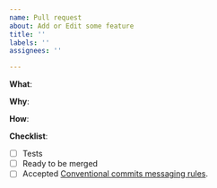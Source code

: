 ```yaml
---
name: Pull request
about: Add or Edit some feature
title: ''
labels: ''
assignees: ''

---
```


<!--
Thanks for your interest in the project. Bugs filed and PRs submitted are appreciated!

Please fill out the information below to expedite the review and (hopefully)
merge of your pull request!
-->

<!-- What changes are being made? (What feature/bug is being fixed here?) -->

**What**:

<!-- Why are these changes necessary? -->

**Why**:

<!-- How were these changes implemented? -->

**How**:

<!-- Have you done all of these things?  -->

**Checklist**:

<!-- add "N/A" to the end of each line that's irrelevant to your changes -->

<!-- to check an item, place an "x" in the box like so: "- [x] Documentation" -->

- [ ] Tests
- [ ] Ready to be merged <!-- In your opinion, is this ready to be merged as soon as it's reviewed? -->
- [ ] Accepted [Conventional commits messaging rules](https://www.conventionalcommits.org/en/v1.0.0-beta.4/).

<!-- feel free to add additional comments -->

